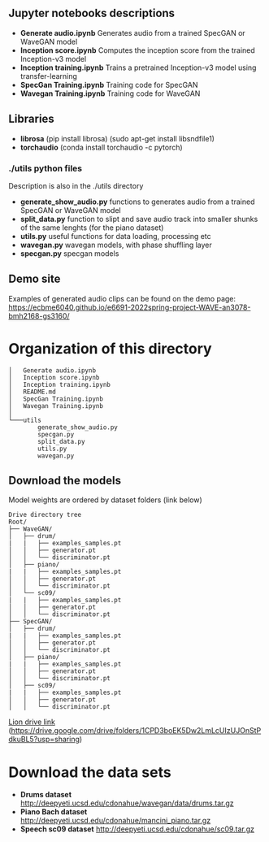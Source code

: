 ## Jupyter notebooks descriptions

- **Generate audio.ipynb** Generates audio from a trained SpecGAN or WaveGAN model
- **Inception score.ipynb** Computes the inception score from the trained Inception-v3 model
- **Inception training.ipynb** Trains a pretrained Inception-v3 model using transfer-learning
- **SpecGan Training.ipynb** Training code for SpecGAN
- **Wavegan Training.ipynb** Training code for WaveGAN

## Libraries 

- **librosa** (pip install librosa)
(sudo apt-get install libsndfile1)
- **torchaudio** (conda install torchaudio -c pytorch)
### ./utils python files

Description is also in the ./utils directory 
- **generate_show_audio.py** functions to generates audio from a trained SpecGAN or WaveGAN model
- **split_data.py** function to slipt and save audio track into smaller shunks of the same lenghts (for the piano dataset)
- **utils.py** useful functions for data loading, processing etc
- **wavegan.py** wavegan models, with phase shuffling layer
- **specgan.py** specgan models
## Demo site
Examples of generated audio clips can be found on the demo page: https://ecbme6040.github.io/e6691-2022spring-project-WAVE-an3078-bmh2168-gs3160/

# Organization of this directory

```
│   Generate audio.ipynb
│   Inception score.ipynb
│   Inception training.ipynb
│   README.md
│   SpecGan Training.ipynb
│   Wavegan Training.ipynb
│
└───utils
        generate_show_audio.py
        specgan.py
        split_data.py
        utils.py
        wavegan.py
```


## Download the models
Model weights are ordered by dataset folders (link below) 
```
Drive directory tree
Root/
├── WaveGAN/
│   ├── drum/
|   |   ├── examples_samples.pt
│   │   ├── generator.pt
│   │   └── discriminator.pt
│   ├── piano/
|   |   ├── examples_samples.pt
│   │   ├── generator.pt
│   │   └── discriminator.pt
│   └── sc09/
|   |   ├── examples_samples.pt
│   │   ├── generator.pt
│   │   └── discriminator.pt
├── SpecGAN/
│   ├── drum/
|   |   ├── examples_samples.pt
│   │   ├── generator.pt
│   │   └── discriminator.pt
│   ├── piano/
|   |   ├── examples_samples.pt
│   │   ├── generator.pt
│   │   └── discriminator.pt
│   ├── sc09/
|   |   ├── examples_samples.pt
│   │   ├── generator.pt
│   │   └── discriminator.pt
```
[Lion drive link](https://drive.google.com/drive/folders/1CPD3boEK5Dw2LmLcUIzUJOnStPdkuBL5?usp=sharing)
(https://drive.google.com/drive/folders/1CPD3boEK5Dw2LmLcUIzUJOnStPdkuBL5?usp=sharing)



# Download the data sets
- **Drums dataset** http://deepyeti.ucsd.edu/cdonahue/wavegan/data/drums.tar.gz
- **Piano Bach dataset** http://deepyeti.ucsd.edu/cdonahue/mancini_piano.tar.gz
- **Speech sc09 dataset** http://deepyeti.ucsd.edu/cdonahue/sc09.tar.gz




